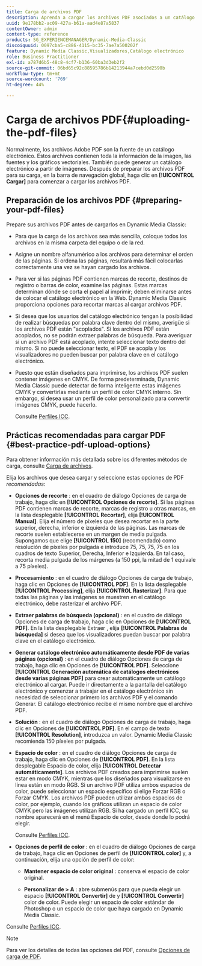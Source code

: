 ```yaml
---
title: Carga de archivos PDF
description: Aprenda a cargar los archivos PDF asociados a un catálogo electrónico.
uuid: 9e178bb2-ac09-427a-b61a-aad4e87a5837
contentOwner: admin
content-type: reference
products: SG_EXPERIENCEMANAGER/Dynamic-Media-Classic
discoiquuid: 0097cba5-c886-4115-bc35-7ae7a500202f
feature: Dynamic Media Classic,Visualizadores,Catálogo electrónico
role: Business Practitioner
exl-id: a787d6b5-48c8-4cf7-b136-60ba3d3eb2f2
source-git-commit: 06bd65c92c88595786b14213944a7cebd0d2590b
workflow-type: tm+mt
source-wordcount: '769'
ht-degree: 44%

---
```


# Carga de archivos PDF{#uploading-the-pdf-files}

Normalmente, los archivos Adobe PDF son la fuente de un catálogo electrónico. Estos archivos contienen toda la información de la imagen, las fuentes y los gráficos vectoriales. También puede generar un catálogo electrónico a partir de imágenes. Después de preparar los archivos PDF para su carga, en la barra de navegación global, haga clic en **[!UICONTROL Cargar]** para comenzar a cargar los archivos PDF.

## Preparación de los archivos PDF {#preparing-your-pdf-files}

Prepare sus archivos PDF antes de cargarlos en Dynamic Media Classic:

* Para que la carga de los archivos sea más sencilla, coloque todos los archivos en la misma carpeta del equipo o de la red.
* Asigne un nombre alfanumérico a los archivos para determinar el orden de las páginas. Si ordena las páginas, resultará más fácil colocarlas correctamente una vez se hayan cargado los archivos.
* Para ver si las páginas PDF contienen marcas de recorte, destinos de registro o barras de color, examine las páginas. Estas marcas determinan dónde se corta el papel al imprimir; deben eliminarse antes de colocar el catálogo electrónico en la Web. Dynamic Media Classic proporciona opciones para recortar marcas al cargar archivos PDF.
* Si desea que los usuarios del catálogo electrónico tengan la posibilidad de realizar búsquedas por palabra clave dentro del mismo, averigüe si los archivos PDF están &quot;acoplados&quot;. Si los archivos PDF están acoplados, no se podrán extraer palabras de búsqueda. Para averiguar si un archivo PDF está acoplado, intente seleccionar texto dentro del mismo. Si no puede seleccionar texto, el PDF se acopla y los visualizadores no pueden buscar por palabra clave en el catálogo electrónico.
* Puesto que están diseñados para imprimirse, los archivos PDF suelen contener imágenes en CMYK. De forma predeterminada, Dynamic Media Classic puede detectar de forma inteligente estas imágenes CMYK y convertirlas mediante un perfil de color CMYK interno. Sin embargo, si desea usar un perfil de color personalizado para convertir imágenes CMYK, puede hacerlo.

   Consulte [Perfiles ICC](icc-profiles.md#icc_profiles).

## Prácticas recomendadas para cargar PDF {#best-practice-pdf-upload-options}

Para obtener información más detallada sobre los diferentes métodos de carga, consulte [Carga de archivos](uploading-files.md#uploading_your_files).

Elija los archivos que desea cargar y seleccione estas opciones de PDF *recomendadas*:

* **Opciones de recorte** : en el cuadro de diálogo Opciones de carga de trabajo, haga clic en  **[!UICONTROL Opciones de recorte]**. Si las páginas PDF contienen marcas de recorte, marcas de registro u otras marcas, en la lista desplegable **[!UICONTROL Recortar]**, elija **[!UICONTROL Manual]**. Elija el número de píxeles que desea recortar en la parte superior, derecha, inferior e izquierda de las páginas. Las marcas de recorte suelen establecerse en un margen de media pulgada. Supongamos que elige **[!UICONTROL 150]** (recomendado) como resolución de píxeles por pulgada e introduce 75, 75, 75, 75 en los cuadros de texto Superior, Derecha, Inferior e Izquierda. En tal caso, recorta media pulgada de los márgenes (a 150 ppi, la mitad de 1 equivale a 75 píxeles).

* **Procesamiento** : en el cuadro de diálogo Opciones de carga de trabajo, haga clic en Opciones de  **[!UICONTROL PDF]**. En la lista desplegable **[!UICONTROL Processing]**, elija **[!UICONTROL Rasterizar]**. Para que todas las páginas y las imágenes se muestren en el catálogo electrónico, debe rasterizar el archivo PDF.

* **Extraer palabras de búsqueda (opcional)** : en el cuadro de diálogo Opciones de carga de trabajo, haga clic en Opciones de  **[!UICONTROL PDF]**. En la lista desplegable Extraer , elija **[!UICONTROL Palabras de búsqueda]** si desea que los visualizadores puedan buscar por palabra clave en el catálogo electrónico.

* **Generar catálogo electrónico automáticamente desde PDF de varias páginas (opcional)** : en el cuadro de diálogo Opciones de carga de trabajo, haga clic en Opciones de  **[!UICONTROL PDF]**. Seleccione **[!UICONTROL Generación automática de catálogos electrónicos desde varias páginas PDF]** para crear automáticamente un catálogo electrónico al cargar. Puede ir directamente a la pantalla del catálogo electrónico y comenzar a trabajar en el catálogo electrónico sin necesidad de seleccionar primero los archivos PDF y el comando Generar. El catálogo electrónico recibe el mismo nombre que el archivo PDF.

* **Solución** : en el cuadro de diálogo Opciones de carga de trabajo, haga clic en Opciones de  **[!UICONTROL PDF]**. En el campo de texto **[!UICONTROL Resolution]**, introduzca un valor. Dynamic Media Classic recomienda 150 píxeles por pulgada.

* **Espacio de color** : en el cuadro de diálogo Opciones de carga de trabajo, haga clic en Opciones de  **[!UICONTROL PDF]**. En la lista desplegable Espacio de color, elija **[!UICONTROL Detectar automáticamente]**. Los archivos PDF creados para imprimirse suelen estar en modo CMYK, mientras que los diseñados para visualizarse en línea están en modo RGB. Si un archivo PDF utiliza ambos espacios de color, puede seleccionar un espacio específico si elige Forzar RGB o Forzar CMYK. Los archivos PDF pueden utilizar ambos espacios de color, por ejemplo, cuando los gráficos utilizan un espacio de color CMYK pero las imágenes utilizan RGB. Si ha cargado un perfil ICC, su nombre aparecerá en el menú Espacio de color, desde donde lo podrá elegir.

   Consulte [Perfiles ICC](/help/icc-profiles.md).

* **Opciones de perfil de color** : en el cuadro de diálogo Opciones de carga de trabajo, haga clic en Opciones de perfil de  **[!UICONTROL color]** y, a continuación, elija una opción de perfil de color:

   * **Mantener espacio de color original** : conserva el espacio de color original.

   * **Personalizar de > A** : abre submenús para que pueda elegir un espacio  **[!UICONTROL Convertir]** de y  **[!UICONTROL Convertir]** color de color. Puede elegir un espacio de color estándar de Photoshop o un espacio de color que haya cargado en Dynamic Media Classic.

<!-- * **Convert To SRGB** - Converts to SRGB (Standard Red Green Blue). SRGB is the recommended color space for displaying images on web pages. -->

Consulte [Perfiles ICC](icc-profiles.md#icc_profiles).

>[!NOTE]
>
>Para ver los detalles de todas las opciones del PDF, consulte [Opciones de carga de PDF](pdfs.md#pdf_upload_options).

